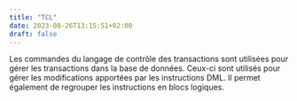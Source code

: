 ```yaml
---
title: "TCL"
date: 2023-08-26T13:15:51+02:00
draft: false
---
```


Les commandes du langage de contrôle des transactions sont utilisées pour gérer les transactions dans la base de données. Ceux-ci sont utilisés pour gérer les modifications apportées par les instructions DML. Il permet également de regrouper les instructions en blocs logiques.
